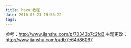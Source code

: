 ```yaml
---
title: hexo 教程
date: 2016-03-23 19:56:22
tags:
---
```

参考：http://www.jianshu.com/p/70343b7c2fd3
主题更改：http://www.jianshu.com/p/db7e64d86067